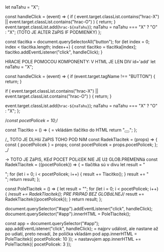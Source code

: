 let naTahu = "X";

const handleClick = (event) => {
if (
event.target.classList.contains("hrac-X") ||
event.target.classList.contains("hrac-O")
) {
return;
}
event.target.classList.add(`hrac-${naTahu}`);
naTahu = naTahu === "X" ? "O" : "X"; (TOTO JE ALTER ZáPIS IF PODMIENKY)
};

const tlacitka = document.querySelectorAll("button");
for (let index = 0; index < tlacitka.length; index++) {
const tlacitko = tlacitka[index];
tlacitko.addEventListener("click", handleClick);
}

HRACIE POLE POMOCOU KOMPONENTY: V HTML JE LEN DIV id='add'
let naTahu = "X";

const handleClick = (event) => {
if (event.target.tagName !== "BUTTON") {
return;
}

if (
event.target.classList.contains("hrac-X") ||
event.target.classList.contains("hrac-O")
) {
return;
}

event.target.classList.add(`hrac-${naTahu}`);
naTahu = naTahu === "X" ? "O" : "X";
};

/_const pocetPolicek = 10;_/

const Tlacitko = () => { = vkládám tlačítko do HTML
return "<button></button>";
};

/_ TOTO JE DLHší ZáPIS TOHO POD NíM
const RadekTlacitek = (props) => {
const { pocetPolicek } = props;
const pocetPolicek = props.pocetPolicek;
};
_/

-> TOTO JE ZáPIS, KEď POCET POLíčEK NIE JE Už GLOB.PREMENNá
const RadekTlacitek = ({pocetPolicek}) => { = tlačítka sú v divu
let result = "<div>";
for (let i = 0; i < pocetPolicek; i++) {
result += Tlacitko();
}
result += "</div>";
return result;
};

const PoleTlacitek = () => {
let result = "";
for (let i = 0; i < pocetPolicek; i++) {
/_result += RadekTlacitek(); PRE PRíPAD BEZ GLOBáLNEJ_/
resutt += RadekTlacitek({pocetPolicek});
}
return result;
};

document.querySelector("#app").addEventListener("click", handleClick);
document.querySelector("#app").innerHTML = PoleTlacitek();

const app = document.querySelector("#app");
app.addEventListener("click", handleClick); = najprv událost, ale nastane až po udiatí, preto nevadí, že políčka vkladám pod
app.innerHTML = PoleTlacitek({ pocetPolicek: 10 }); = nastavujem
app.innerHTML += PoleTlacitek({ pocetPolicek: 3 });
